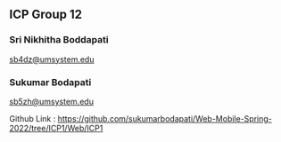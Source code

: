 ## ICP Group 12

### Sri Nikhitha Boddapati
sb4dz@umsystem.edu

### Sukumar Bodapati
sb5zh@umsystem.edu

Github Link : https://github.com/sukumarbodapati/Web-Mobile-Spring-2022/tree/ICP1/Web/ICP1



